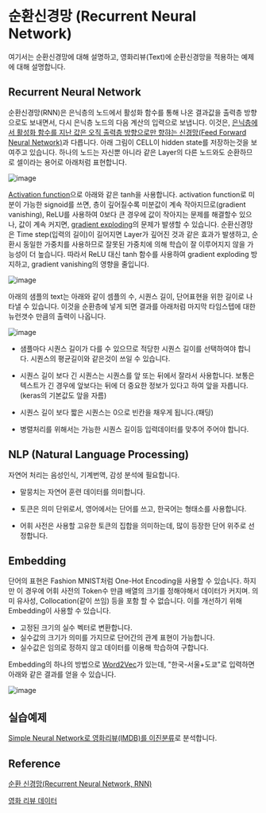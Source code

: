 # 순환신경망 (Recurrent Neural Network)

여기서는 순환신경망에 대해 설명하고, 영화리뷰(Text)에 순환신경망을 적용하는 예제에 대해 설명합니다. 

## Recurrent Neural Network

순환신경망(RNN)은 은닉층의 노드에서 활성화 함수를 통해 나온 결과값을 출력층 방향으로도 보내면서, 다시 은닉층 노드의 다음 계산의 입력으로 보냅니다. 이것은, [은닉층에서 활성화 함수를 지난 값은 오직 출력층 방향으로만 향햐는 신경망(Feed Forward Neural Network)](https://github.com/kyopark2014/ML-Algorithms/blob/main/neural-network.md)과 다릅니다. 아래 그림이 CELL이 hidden state를 저장하는것을 보여주고 있습니다. 하나의 노드는 자신뿐 아니라 같은 Layer의 다른 노드와도 순환하므로 셀이라는 용어로 아래처럼 표현합니다. 

![image](https://user-images.githubusercontent.com/52392004/188026554-8ea74097-a8e7-45c4-a44a-979fa85c6681.png)

[Activation function](https://github.com/kyopark2014/ML-Algorithms/blob/main/deep-learning.md#activation-function)으로 아래와 같은 tanh을 사용합니다. activation function로 미분이 가능한 signoid를 쓰면, 층이 깊어질수록 미분값이 계속 작아지므로(gradient vanishing), ReLU를 사용하여 0보다 큰 경우에 값이 작아지는 문제를 해결할수 있으나, 값이 계속 커지면, [gradient exploding](https://wikidocs.net/61375)의 문제가 발생할 수 있습니다. 순환신경망은 Time step(입력의 길이)이 길어지면 Layer가 깊어진 것과 같은 효과가 발생하고, 순환시 동일한 가중치를 사용하므로 잘못된 가중치에 의해 학습이 잘 이루어지지 않을 가능성이 더 높습니다. 따라서 ReLU 대신 tanh 함수를 사용하여 gradient exploding 방지하고, gradient vanishing의 영향을 줄입니다. 

![image](https://user-images.githubusercontent.com/52392004/188026759-662c74eb-6add-426c-b0e4-4ca7d494bd74.png)

아래의 샘플의 text는 아래와 같이 셈플의 수, 시퀀스 길이, 단어표현을 위한 길이로 나타낼 수 있습니다. 이것을 순환층에 넣게 되면 결과를 아래처럼 마지막 타임스텝에 대한 뉴런갯수 만큼의 출력이 나옵니다.

![image](https://user-images.githubusercontent.com/52392004/188027491-3123d09f-9bef-44bf-b9a0-099d68ef643e.png)

- 샘플마다 시퀀스 길이가 다를 수 있으므로 적당한 시퀀스 길이를 선택하여야 합니다. 시퀀스의 평균길이와 같은것이 쓰일 수 있습니다. 

- 시퀀스 길이 보다 긴 시퀀스는 시퀀스를 앞 또는 뒤에서 잘라서 사용합니다. 보통은 텍스트가 긴 경우에 앞보다는 뒤에 더 중요한 정보가 있다고 하여 앞을 자릅니다. (keras의 기본값도 앞을 자름)

- 시퀀스 길이 보다 짧은 시퀀스는 0으로 빈칸을 채우게 됩니다.(패딩)

- 병렬처리를 위해서는 가능한 시퀀스 길이등 입력데이터를 맞추어 주어야 합니다. 


## NLP (Natural Language Processing)

자연어 처리는 음성인식, 기계번역, 감성 분석에 필요합니다.

- 말뭉치는 자연어 훈련 데이터를 의미합니다.

- 토큰은 의미 단위로서, 영어에서는 단어를 쓰고, 한국어는 형태소를 사용합니다. 

- 어휘 사전은 사용할 고유한 토큰의 집합을 의미하는데, 많이 등장한 단어 위주로 선정합니다. 


## Embedding

단어의 표현은 Fashion MNIST처럼 One-Hot Encoding을 사용할 수 있습니다. 하지만 이 경우에 어휘 사전의 Token수 만큼 배열의 크기를 정해야해서 데이터가 커지며. 의미 유사성, Collocation(같이 쓰임) 등을 포함 할 수 없습니다. 이를 개선하기 위해 Embedding이 사용할 수 있습니다. 

- 고정된 크기의 실수 벡터로 변환합니다.
- 실수값의 크기가 의미를 가지므로 단어간의 관계 표현이 가능합니다.
- 실수값은 임의로 정하지 않고 데이터를 이용해 학습하여 구합니다. 

Embedding의 하나의 방법으로 [Word2Vec](https://word2vec.kr/search/)가 있는데, "한국-서울+도쿄"로 입력하면 아래와 같은 결과를 얻을 수 있습니다. 

![image](https://user-images.githubusercontent.com/52392004/188033702-4562c422-0653-466c-8929-7a6a684d3252.png)


## 실습예제

[Simple Neural Network로 영화리뷰(IMDB)를 이진분류](https://github.com/kyopark2014/ML-Algorithms/blob/main/rnn-simple.md)로 분석합니다. 



## Reference

[순환 신경망(Recurrent Neural Network, RNN)](https://wikidocs.net/22886)


[영화 리뷰 데이터](https://www.imdb.com/)

